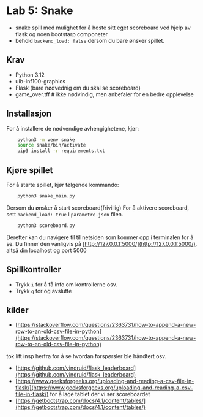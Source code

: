 

# Lab 5: Snake
- snake spill med mulighet for å hoste sitt eget scoreboard ved hjelp av flask og noen bootstarp componeter
- behold `backend_load: false` dersom du bare ønsker spillet.


## Krav
- Python 3.12
- uib-inf100-graphics
- Flask (bare nødvednig om du skal se scoreboard)
- game_over.tff # ikke nødvindig, men anbefaler for en bedre opplevelse


## Installasjon
For å installere de nødvendige avhengighetene, kjør:
```bash
    python3 -m venv snake
    source snake/bin/activate
    pip3 install -r requirements.txt
```

## Kjøre spillet
For å starte spillet, kjør følgende kommando:
```bash
    python3 snake_main.py
```

Dersom du ønsker å start scoreboard(frivillig)
For å aktivere scoreboard, sett `backend_load: true` i `parametre.json` filen. 
```bash
    python3 scoreboard.py
```
Deretter kan du navigere til til netsiden som kommer opp i terminalen for å se.
Du finner den vanligvis på [http://127.0.0.1:5000/](http://127.0.0.1:5000/). altså din localhost og port 5000

## Spillkontroller
- Trykk `i` for å få info om kontrollerne osv.
- Trykk `q` for og avslutte


## kilder
- [https://stackoverflow.com/questions/2363731/how-to-append-a-new-row-to-an-old-csv-file-in-python](https://stackoverflow.com/questions/2363731/how-to-append-a-new-row-to-an-old-csv-file-in-python) 

tok litt insp herfra for å se hvordan forspørsler ble håndtert osv.
- [https://github.com/vindruid/flask_leaderboard](https://github.com/vindruid/flask_leaderboard)
- [https://www.geeksforgeeks.org/uploading-and-reading-a-csv-file-in-flask/](https://www.geeksforgeeks.org/uploading-and-reading-a-csv-file-in-flask/)
for å lage tablet der vi ser scoreboardet 
- [https://getbootstrap.com/docs/4.1/content/tables/](https://getbootstrap.com/docs/4.1/content/tables/)






